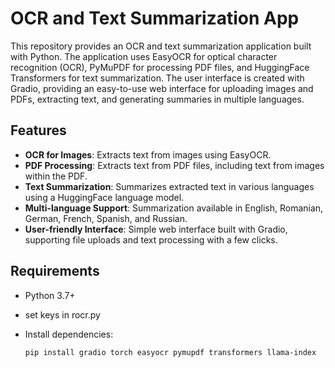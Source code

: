 # OCR and Text Summarization App

This repository provides an OCR and text summarization application built with Python. The application uses EasyOCR for optical character recognition (OCR), PyMuPDF for processing PDF files, and HuggingFace Transformers for text summarization. The user interface is created with Gradio, providing an easy-to-use web interface for uploading images and PDFs, extracting text, and generating summaries in multiple languages.

## Features

- **OCR for Images**: Extracts text from images using EasyOCR.
- **PDF Processing**: Extracts text from PDF files, including text from images within the PDF.
- **Text Summarization**: Summarizes extracted text in various languages using a HuggingFace language model.
- **Multi-language Support**: Summarization available in English, Romanian, German, French, Spanish, and Russian.
- **User-friendly Interface**: Simple web interface built with Gradio, supporting file uploads and text processing with a few clicks.

## Requirements

- Python 3.7+
- set keys in rocr.py
- Install dependencies:

  ```bash
  pip install gradio torch easyocr pymupdf transformers llama-index